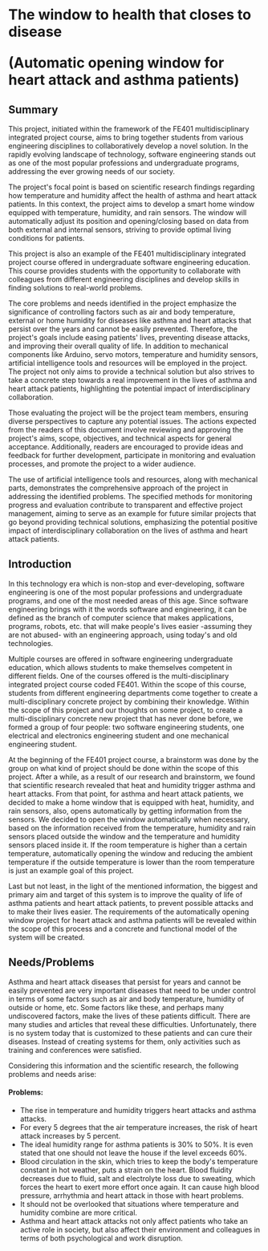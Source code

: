 <h1>The window to health that closes to disease
  
  (Automatic opening window for heart attack and asthma patients)</h1>

<div>
<h2>Summary</h2>
<p>
This project, initiated within the framework of the FE401 multidisciplinary integrated project 
course, aims to bring together students from various engineering disciplines to collaboratively 
develop a novel solution. In the rapidly evolving landscape of technology, software engineering 
stands out as one of the most popular professions and undergraduate programs, addressing the ever
growing needs of our society. 
  
The project's focal point is based on scientific research findings regarding how temperature and 
humidity affect the health of asthma and heart attack patients. In this context, the project aims to 
develop a smart home window equipped with temperature, humidity, and rain sensors. The window 
will automatically adjust its position and opening/closing based on data from both external and 
internal sensors, striving to provide optimal living conditions for patients. 

This project is also an example of the FE401 multidisciplinary integrated project course offered 
in undergraduate software engineering education. This course provides students with the 
opportunity to collaborate with colleagues from different engineering disciplines and develop skills 
in finding solutions to real-world problems. 

The core problems and needs identified in the project emphasize the significance of controlling 
factors such as air and body temperature, external or home humidity for diseases like asthma and 
heart attacks that persist over the years and cannot be easily prevented. Therefore, the project's goals 
include easing patients' lives, preventing disease attacks, and improving their overall quality of life. 
In addition to mechanical components like Arduino, servo motors, temperature and humidity 
sensors, artificial intelligence tools and resources will be employed in the project. The project not 
only aims to provide a technical solution but also strives to take a concrete step towards a real 
improvement in the lives of asthma and heart attack patients, highlighting the potential impact of 
interdisciplinary collaboration. 

Those evaluating the project will be the project team members, ensuring diverse perspectives to 
capture any potential issues. The actions expected from the readers of this document involve 
reviewing and approving the project's aims, scope, objectives, and technical aspects for general 
acceptance. Additionally, readers are encouraged to provide ideas and feedback for further 
development, participate in monitoring and evaluation processes, and promote the project to a wider 
audience. 

The use of artificial intelligence tools and resources, along with mechanical parts, demonstrates 
the comprehensive approach of the project in addressing the identified problems. The specified 
methods for monitoring progress and evaluation contribute to transparent and effective project 
management, aiming to serve as an example for future similar projects that go beyond providing 
technical solutions, emphasizing the potential positive impact of interdisciplinary collaboration on 
the lives of asthma and heart attack patients. 
</p>
</div>

<div>
<h2>Introduction</h2>
<p>
In this technology era which is non-stop and ever-developing, software engineering is one of the 
most popular professions and undergraduate programs, and one of the most needed areas of this age. 
Since software engineering brings with it the words software and engineering, it can be defined as 
the branch of computer science that makes applications, programs, robots, etc. that will make 
people's lives easier -assuming they are not abused- with an engineering approach, using today's and 
old technologies.
  
Multiple courses are offered in software engineering undergraduate education, which allows 
students to make themselves competent in different fields. One of the courses offered is the multi-disciplinary
integrated project course coded FE401. Within the scope of this course, students from 
different engineering departments come together to create a multi-disciplinary concrete project by 
combining their knowledge. Within the scope of this project and our thoughts on some project, to 
create a multi-disciplinary concrete new project that has never done before, we formed a group of 
four people: two software engineering students, one electrical and electronics engineering student 
and one mechanical engineering student.

At the beginning of the FE401 project course, a brainstorm was done by the group on what kind 
of project should be done within the scope of this project. After a while, as a result of our research 
and brainstorm, we found that scientific research revealed that heat and humidity trigger asthma and 
heart attacks. From that point, for asthma and heart attack patients, we decided to make a home 
window that is equipped with heat, humidity, and rain sensors, also, opens automatically by getting 
information from the sensors. We decided to open the window automatically when necessary, based 
on the information received from the temperature, humidity and rain sensors placed outside the 
window and the temperature and humidity sensors placed inside it. If the room temperature is higher 
than a certain temperature, automatically opening the window and reducing the ambient 
temperature if the outside temperature is lower than the room temperature is just an example goal 
of this project.

Last but not least, in the light of the mentioned information, the biggest and primary aim and 
target of this system is to improve the quality of life of asthma patients and heart attack patients, to 
prevent possible attacks and to make their lives easier. The requirements of the automatically 
opening window project for heart attack and asthma patients will be revealed within the scope of 
this process and a concrete and functional model of the system will be created. 
</p>
</div>

<div>
<h2>Needs/Problems</h2>
<p>
Asthma and heart attack diseases that persist for years and cannot be easily prevented are very 
important diseases that need to be under control in terms of some factors such as air and body 
temperature, humidity of outside or home, etc. Some factors like these, and perhaps many 
undiscovered factors, make the lives of these patients difficult. There are many studies and articles 
that reveal these difficulties. Unfortunately, there is no system today that is customized to these 
patients and can cure their diseases. Instead of creating systems for them, only activities such as 
training and conferences were satisfied.
  
Considering this information and the scientific research, the following problems and needs arise:
<h4>Problems:</h4>

<ul>
  <li>
      The rise in temperature and humidity triggers heart attacks and asthma attacks. 
  </li>
  <li>
      For every 5 degrees that the air temperature increases, the risk of heart attack increases by 5 percent.  
  </li>
  <li>
      The ideal humidity range for asthma patients is 30% to 50%. It is even stated that one should not leave the house if the level exceeds 60%. 
  </li>
  <li>
      Blood circulation in the skin, which tries to keep the body's temperature constant in hot weather, puts a strain on the heart. Blood fluidity decreases due to fluid, salt and electrolyte loss due to sweating, which forces the heart to exert more effort once again. It can cause high blood pressure, arrhythmia and heart attack in those with heart problems. 
  </li>
  <li>
      It should not be overlooked that situations where temperature and humidity combine are more critical.
  </li>
  <li>
      Asthma and heart attack attacks not only affect patients who take an active role in society, but also affect their environment and colleagues in terms of both psychological and work disruption.
  </li>
  
</ul>

</p>
</div>

